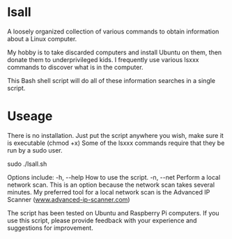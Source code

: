 # lsall
A loosely organized collection of various commands to obtain information about a Linux computer.

My hobby is to take discarded computers and install Ubuntu on them, then donate them to underprivileged kids.
I frequently use various lsxxx commands to discover what is in the computer.

This Bash shell script will do all of these information searches in a single script.

# Useage
There is no installation. Just put the script anywhere you wish, make sure it is executable (chmod +x)
Some of the lsxxx commands require that they be run by a sudo user.

sudo ./lsall.sh <options>

  Options include:
  -h, --help   How to use the script.
  -n, --net    Perform a local network scan. This is an option because the network scan takes several minutes.
               My preferred tool for a local network scan is the Advanced IP Scanner (www.advanced-ip-scanner.com)

The script has been tested on Ubuntu and Raspberry Pi computers.  If you use this script, please provide feedback 
with your experience and suggestions for improvement.


